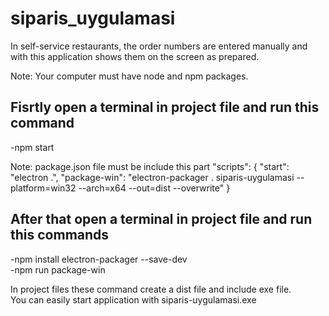 # siparis_uygulamasi
In self-service restaurants, the order numbers are entered manually and with this application shows them on the screen as prepared.</br>

Note: Your computer must have node and npm packages.
## Fisrtly open a terminal in project file and run this command
-npm start</br>

Note: package.json file must be include this part
"scripts": {
    "start": "electron .",
    "package-win": "electron-packager . siparis-uygulamasi --platform=win32 --arch=x64 --out=dist --overwrite"
}

## After that open a terminal in project file and run this commands
-npm install electron-packager --save-dev</br>
-npm run package-win</br>

In project files these command create a dist file and include exe file. </br>
You can easily start application with siparis-uygulamasi.exe

